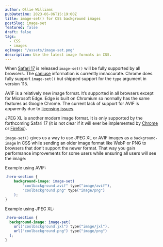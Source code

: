 ```yaml
---
author: Ollie Williams
pubDatetime: 2023-06-06T15:19:00Z
title: image-set() for CSS background images
postSlug: image-set
featured: false
draft: false
tags:
  - CSS
  - images
ogImage: "/assets/image-set.png"
description: Use the latest image formats in CSS.  
---
```


When [Safari 17](https://webkit.org/blog/14205/news-from-wwdc23-webkit-features-in-safari-17-beta/#:~:text=inside%20an%20app.-,Image%20set,-Safari%2017%20also) is released `image-set()` will be fully supported by all browsers. The [caniuse](https://caniuse.com/css-image-set) information is currently innaccurate. Chrome does fully support `image-set()` but shipped support for the `type` argument in version 115. 

AVIF is a relatively new image format. It’s supported in all browsers except for Microsoft Edge. Edge is built on Chromium so normally has the same features as Google Chrome. The current lack of support for AVIF is apparently due to [licensing issues](https://toot.cafe/@slightlyoff/109899372183448386).

JPEG XL is another modern image format. It is only supported by the forthcoming Safari 17 (it is not clear if it will ever be implemented by [Chrome](https://cloudinary.com/blog/the-case-for-jpeg-xl) or [Firefox](https://github.com/mozilla/standards-positions/issues/522)). 

`image-set()` gives us a way to use JPEG XL or AVIF images as a `background-image` in CSS while sending an older image format like WebP or PNG to browsers that don’t support the newer format. That way you gain performance improvements for some users while ensuring all users will see the image:

Example using AVIF:
```css
.hero-section {
    background-image: image-set(
        "coolbackground.avif" type("image/avif"),
        "coolbackground.png" type("image/png")
    );
}
```
Example using JPEG XL:
```css
.hero-section {
  background-image: image-set(
    url("coolbackground.jxl") type("image/jxl"),
    url("coolbackground.png") type("image/png")
  );
}
```
